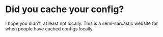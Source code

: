 # Did you cache your config?

I hope you didn't, at least not locally. This is a semi-sarcastic website for when people have cached configs locally.
